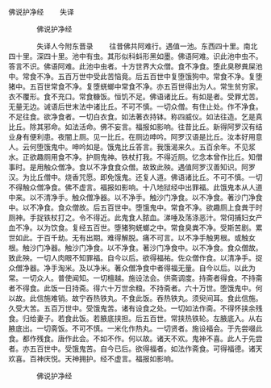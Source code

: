   佛说护净经
　　失译




　　　　佛说护净经

　　　　失译人今附东晋录
　　往昔佛共阿难行。遇值一池。东西四十里。南北四十里。深四十里。池中有虫。其形似科蚪形黑如墨。佛语阿难。识此池中虫不。答言不识。佛语阿难。此池中虫者。十方世界大众僧。食不净食。堕此臭秽粪屎池中。常食不净。五百万世中受此苦恼竟。后五百世中复堕饿狗中。常食不净。复堕猪中。五百世常食不净。复堕蜣螂中常食不净。亦五百世得出为人。常生贫穷家。衣不覆形。食不充口。常食糠饭。恒饥不足。佛语诸比丘。有如是者。受罪尤苦。无量无边。诫语后世末法中诸比丘。不可不慎。一切众僧。有住止处。作不净食。不足往食。欲净食者。一切白衣食。如法著衣持钵。称四威仪。如法往造。乞是真比丘。除其邪命。如法活命。佛不妄言。福报如影响。往昔比丘。新得阿罗汉有结业身有便利患。夜闇上厕。见一比丘。在厕边呻吟。阿罗汉语是比丘。汝本好用意人。云何堕饿鬼中。呻吟如是。饿鬼比丘答言。我饿渴来久。五百余年。不见浆水。正欲趣厕用食不净。护厕鬼神。铁杖打我。不得近厕。忆念本曾作比丘。知僧事时。是用触众僧净。食以不净食食众僧。故致此殃。遇值阿罗汉善知识。阿罗汉。为比丘僧中。烧香咒愿。即免饿鬼。还复人道。佛语诸比丘。不可不慎。一切不得触众僧净食。佛不虚言。福报如影响。十八地狱经中出罪福。此饿鬼本从人道中来。以不清净手。触众僧净器。以不净手。触沙门净食。以不净食。著沙门净食中。以不净食。食众僧故。后五百世中。堕饿鬼中。常食不净。欲趣厕上食粪于时厕神。手捉铁杖打之。令不得近。此鬼食人脓血。涕唾及荡涤恶汁。常伺捕妇女产血不净。以为饮食。复经五百世。堕猪狗蜣螂之中。常食臭粪不净。受斯苦剧。累世如此。于百千劫。无有出期。难得解脱。痛不可言。以不净手触男根。或触女根。触沙门净器。触沙门净食。以不净食。著沙门净食中。以不净食。食众僧故。致此殃。一切人肉眼不知罪福。自今以后。欲得福祐。佐众僧作食。以清净手。捉众僧净器。净手淘米。及以净米。著众僧净食中者得福无量。自今以后。以此为常。一切众人。普使闻知。一切檀越。施设法会。供斋调度。持斋者得食。不持斋者不得食。此饭一日持斋。得六十万世余粮。不持斋者。六十万世。堕饿鬼中。何以故。此信施难销。故宁吞热铁丸。不食此饭。吞热铁丸。须臾间耳。食此信施。久受大苦。五百万世中。受饿鬼苦。诸有设食之处。一切如法作斋。不得怀挟余残食。归给妻子。若食此饭。若腋底挟担。后五百世。常挟热铁轮。左腋底入。从右腋底出。一切斋饭。不可不慎。一米化作热丸。一切贤者。施设福会。于先尝啜此食。都作残食。唐作此会。不如不作。何以故。诸天不欢。鬼神不喜。此人于先尝者。亦五百世中。受饿鬼苦。自今已后。欲得福者。如法作斋食。可得福德。诸天欢喜。百神庆悦。天神拥护。经不虚言。福报如影响。

　　　　佛说护净经


